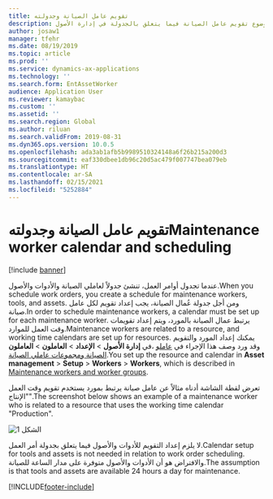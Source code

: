 ```yaml
---
title: تقويم عامل الصيانة وجدولته
description: يشرح هذا الموضوع تقويم عامل الصيانة فيما يتعلق بالجدولة في إدارة الأصول.
author: josaw1
manager: tfehr
ms.date: 08/19/2019
ms.topic: article
ms.prod: ''
ms.service: dynamics-ax-applications
ms.technology: ''
ms.search.form: EntAssetWorker
audience: Application User
ms.reviewer: kamaybac
ms.custom: ''
ms.assetid: ''
ms.search.region: Global
ms.author: riluan
ms.search.validFrom: 2019-08-31
ms.dyn365.ops.version: 10.0.5
ms.openlocfilehash: ada3ab1afb5b9989510324148a6f26b215a200d3
ms.sourcegitcommit: eaf330dbee1db96c20d5ac479f007747bea079eb
ms.translationtype: HT
ms.contentlocale: ar-SA
ms.lasthandoff: 02/15/2021
ms.locfileid: "5252884"
---
```

# <a name="maintenance-worker-calendar-and-scheduling"></a><span data-ttu-id="496d3-103">تقويم عامل الصيانة وجدولته</span><span class="sxs-lookup"><span data-stu-id="496d3-103">Maintenance worker calendar and scheduling</span></span>

[!include [banner](../../includes/banner.md)]

 

<span data-ttu-id="496d3-104">عندما تجدول أوامر العمل، تنشئ جدولاً لعاملي الصيانة والأدوات والأصول.</span><span class="sxs-lookup"><span data-stu-id="496d3-104">When you schedule work orders, you create a schedule for maintenance workers, tools, and assets.</span></span> <span data-ttu-id="496d3-105">ومن أجل جدولة عُمال الصيانة، يجب إعداد تقويم لكل عامل صيانة.</span><span class="sxs-lookup"><span data-stu-id="496d3-105">In order to schedule maintenance workers, a calendar must be set up for each maintenance worker.</span></span> <span data-ttu-id="496d3-106">يرتبط عمال الصيانة بالمورد، ويتم إعداد تقويمات وقت العمل للموارد.</span><span class="sxs-lookup"><span data-stu-id="496d3-106">Maintenance workers are related to a resource, and working time calendars are set up for resources.</span></span> <span data-ttu-id="496d3-107">يمكنك إعداد المورد والتقويم في **إدارة الأصول** > **الإعداد** > **العاملون** > **العاملون‏‎**، وقد ورد وصف هذا الإجراء في [عاملو الصيانة ومجموعات عاملي الصيانة‬](../setup-for-objects/workers-and-worker-groups.md).</span><span class="sxs-lookup"><span data-stu-id="496d3-107">You set up the resource and calendar in **Asset management** > **Setup** > **Workers** > **Workers**, which is described in [Maintenance workers and worker groups](../setup-for-objects/workers-and-worker-groups.md).</span></span>

<span data-ttu-id="496d3-108">تعرض لقطة الشاشة أدناه مثالاً عن عامل صيانة يرتبط بمورد يستخدم تقويم وقت العمل "الإنتاج".</span><span class="sxs-lookup"><span data-stu-id="496d3-108">The screenshot below shows an example of a maintenance worker who is related to a resource that uses the working time calendar "Production".</span></span>

![الشكل 1](media/01-work-order-scheduling.png)

<span data-ttu-id="496d3-110">لا يلزم إعداد التقويم للأدوات والأصول فيما يتعلق بجدولة أمر العمل.</span><span class="sxs-lookup"><span data-stu-id="496d3-110">Calendar setup for tools and assets is not needed in relation to work order scheduling.</span></span> <span data-ttu-id="496d3-111">والافتراض هو أن الأدوات والأصول متوفرة على مدار الساعة للصيانة.</span><span class="sxs-lookup"><span data-stu-id="496d3-111">The assumption is that tools and assets are available 24 hours a day for maintenance.</span></span>



[!INCLUDE[footer-include](../../../includes/footer-banner.md)]